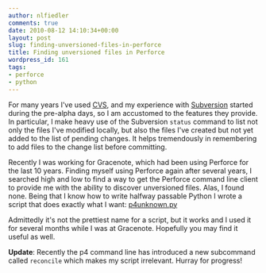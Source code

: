 ```yaml
---
author: nlfiedler
comments: true
date: 2010-08-12 14:10:34+00:00
layout: post
slug: finding-unversioned-files-in-perforce
title: Finding unversioned files in Perforce
wordpress_id: 161
tags:
- perforce
- python
---
```


For many years I've used [CVS](http://www.nongnu.org/cvs), and my experience with [Subversion](http://subversion.apache.org/) started during the pre-alpha days, so I am accustomed to the features they provide. In particular, I make heavy use of the Subversion `status` command to list not only the files I've modified locally, but also the files I've created but not yet added to the list of pending changes. It helps tremendously in remembering to add files to the change list before committing.

Recently I was working for Gracenote, which had been using Perforce for the last 10 years. Finding myself using Perforce again after several years, I searched high and low to find a way to get the Perforce command line client to provide me with the ability to discover unversioned files. Alas, I found none. Being that I know how to write halfway passable Python I wrote a script that does exactly what I want: [p4unknown.py](https://github.com/nlfiedler/devscripts/blob/master/perforce/p4unknown.py)

Admittedly it's not the prettiest name for a script, but it works and I used it for several months while I was at Gracenote. Hopefully you may find it useful as well.

**Update**: Recently the p4 command line has introduced a new subcommand called `reconcile` which makes my script irrelevant. Hurray for progress!

